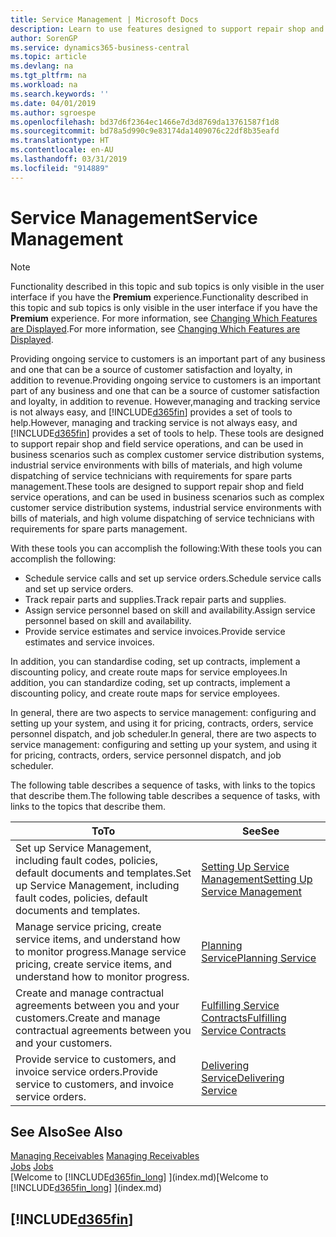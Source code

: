 ```yaml
---
title: Service Management | Microsoft Docs
description: Learn to use features designed to support repair shop and field service operations.
author: SorenGP
ms.service: dynamics365-business-central
ms.topic: article
ms.devlang: na
ms.tgt_pltfrm: na
ms.workload: na
ms.search.keywords: ''
ms.date: 04/01/2019
ms.author: sgroespe
ms.openlocfilehash: bd37d6f2364ec1466e7d3d8769da13761587f1d8
ms.sourcegitcommit: bd78a5d990c9e83174da1409076c22df8b35eafd
ms.translationtype: HT
ms.contentlocale: en-AU
ms.lasthandoff: 03/31/2019
ms.locfileid: "914889"
---
```

# <a name="service-management"></a><span data-ttu-id="657fc-103">Service Management</span><span class="sxs-lookup"><span data-stu-id="657fc-103">Service Management</span></span>
> [!NOTE]
> <span data-ttu-id="657fc-104">Functionality described in this topic and sub topics is only visible in the user interface if you have the **Premium** experience.</span><span class="sxs-lookup"><span data-stu-id="657fc-104">Functionality described in this topic and sub topics is only visible in the user interface if you have the **Premium** experience.</span></span> <span data-ttu-id="657fc-105">For more information, see [Changing Which Features are Displayed](ui-experiences.md).</span><span class="sxs-lookup"><span data-stu-id="657fc-105">For more information, see [Changing Which Features are Displayed](ui-experiences.md).</span></span>

<span data-ttu-id="657fc-106">Providing ongoing service to customers is an important part of any business and one that can be a source of customer satisfaction and loyalty, in addition to revenue.</span><span class="sxs-lookup"><span data-stu-id="657fc-106">Providing ongoing service to customers is an important part of any business and one that can be a source of customer satisfaction and loyalty, in addition to revenue.</span></span> <span data-ttu-id="657fc-107">However,managing and tracking service is not always easy, and [!INCLUDE[d365fin](includes/d365fin_md.md)] provides a set of tools to help.</span><span class="sxs-lookup"><span data-stu-id="657fc-107">However, managing and tracking service is not always easy, and [!INCLUDE[d365fin](includes/d365fin_md.md)] provides a set of tools to help.</span></span> <span data-ttu-id="657fc-108">These tools are designed to support repair shop and field service operations, and can be used in business scenarios such as complex customer service distribution systems, industrial service environments with bills of materials, and high volume dispatching of service technicians with requirements for spare parts management.</span><span class="sxs-lookup"><span data-stu-id="657fc-108">These tools are designed to support repair shop and field service operations, and can be used in business scenarios such as complex customer service distribution systems, industrial service environments with bills of materials, and high volume dispatching of service technicians with requirements for spare parts management.</span></span>  

 <span data-ttu-id="657fc-109">With these tools you can accomplish the following:</span><span class="sxs-lookup"><span data-stu-id="657fc-109">With these tools you can accomplish the following:</span></span>  

* <span data-ttu-id="657fc-110">Schedule service calls and set up service orders.</span><span class="sxs-lookup"><span data-stu-id="657fc-110">Schedule service calls and set up service orders.</span></span>  
* <span data-ttu-id="657fc-111">Track repair parts and supplies.</span><span class="sxs-lookup"><span data-stu-id="657fc-111">Track repair parts and supplies.</span></span>  
* <span data-ttu-id="657fc-112">Assign service personnel based on skill and availability.</span><span class="sxs-lookup"><span data-stu-id="657fc-112">Assign service personnel based on skill and availability.</span></span>  
* <span data-ttu-id="657fc-113">Provide service estimates and service invoices.</span><span class="sxs-lookup"><span data-stu-id="657fc-113">Provide service estimates and service invoices.</span></span>  

<span data-ttu-id="657fc-114">In addition, you can standardise coding, set up contracts, implement a discounting policy, and create route maps for service employees.</span><span class="sxs-lookup"><span data-stu-id="657fc-114">In addition, you can standardize coding, set up contracts, implement a discounting policy, and create route maps for service employees.</span></span>  

<span data-ttu-id="657fc-115">In general, there are two aspects to service management: configuring and setting up your system, and using it for pricing, contracts, orders, service personnel dispatch, and job scheduler.</span><span class="sxs-lookup"><span data-stu-id="657fc-115">In general, there are two aspects to service management: configuring and setting up your system, and using it for pricing, contracts, orders, service personnel dispatch, and job scheduler.</span></span>  

<span data-ttu-id="657fc-116">The following table describes a sequence of tasks, with links to the topics that describe them.</span><span class="sxs-lookup"><span data-stu-id="657fc-116">The following table describes a sequence of tasks, with links to the topics that describe them.</span></span>   

|<span data-ttu-id="657fc-117">**To**</span><span class="sxs-lookup"><span data-stu-id="657fc-117">**To**</span></span>|<span data-ttu-id="657fc-118">**See**</span><span class="sxs-lookup"><span data-stu-id="657fc-118">**See**</span></span>|  
|------------|-------------|  
|<span data-ttu-id="657fc-119">Set up Service Management, including fault codes, policies, default documents and templates.</span><span class="sxs-lookup"><span data-stu-id="657fc-119">Set up Service Management, including fault codes, policies, default documents and templates.</span></span>|[<span data-ttu-id="657fc-120">Setting Up Service Management</span><span class="sxs-lookup"><span data-stu-id="657fc-120">Setting Up Service Management</span></span>](service-setup-service.md)|  
|<span data-ttu-id="657fc-121">Manage service pricing, create service items, and understand how to monitor progress.</span><span class="sxs-lookup"><span data-stu-id="657fc-121">Manage service pricing, create service items, and understand how to monitor progress.</span></span>|[<span data-ttu-id="657fc-122">Planning Service</span><span class="sxs-lookup"><span data-stu-id="657fc-122">Planning Service</span></span>](service-plan-service.md)|  
|<span data-ttu-id="657fc-123">Create and manage contractual agreements between you and your customers.</span><span class="sxs-lookup"><span data-stu-id="657fc-123">Create and manage contractual agreements between you and your customers.</span></span>|[<span data-ttu-id="657fc-124">Fulfilling Service Contracts</span><span class="sxs-lookup"><span data-stu-id="657fc-124">Fulfilling Service Contracts</span></span>](service-fulfill-service-contracts.md)|  
|<span data-ttu-id="657fc-125">Provide service to customers, and invoice service orders.</span><span class="sxs-lookup"><span data-stu-id="657fc-125">Provide service to customers, and invoice service orders.</span></span>|[<span data-ttu-id="657fc-126">Delivering Service</span><span class="sxs-lookup"><span data-stu-id="657fc-126">Delivering Service</span></span>](service-deliver-service.md)|  

## <a name="see-also"></a><span data-ttu-id="657fc-127">See Also</span><span class="sxs-lookup"><span data-stu-id="657fc-127">See Also</span></span>  
<span data-ttu-id="657fc-128">[Managing Receivables](receivables-manage-receivables.md) </span><span class="sxs-lookup"><span data-stu-id="657fc-128">[Managing Receivables](receivables-manage-receivables.md) </span></span>  
<span data-ttu-id="657fc-129">[Jobs](projects-how-create-jobs.md) </span><span class="sxs-lookup"><span data-stu-id="657fc-129">[Jobs](projects-how-create-jobs.md) </span></span>  
<span data-ttu-id="657fc-130">[Welcome to [!INCLUDE[d365fin_long](includes/d365fin_long_md.md)] ](index.md)</span><span class="sxs-lookup"><span data-stu-id="657fc-130">[Welcome to [!INCLUDE[d365fin_long](includes/d365fin_long_md.md)] ](index.md)</span></span>

## [!INCLUDE[d365fin](includes/free_trial_md.md)]  
